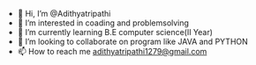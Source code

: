 - 👋 Hi, I’m @Adithyatripathi
- 👀 I’m interested in coading and problemsolving
- 🌱 I’m currently learning B.E computer science(II Year)
- 💞️ I’m looking to collaborate on program like JAVA and PYTHON
- 📫 How to reach me adithyatripathi1279@gmail.com

<!---
Adithyatripathi/Adithyatripathi is a ✨ special ✨ repository because its `README.md` (this file) appears on your GitHub profile.
You can click the Preview link to take a look at your changes.
--->
